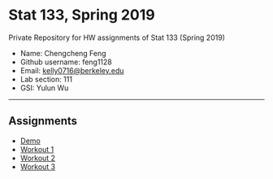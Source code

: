 # Stat 133, Spring 2019

Private Repository for HW assignments of Stat 133 (Spring 2019)

- Name: Chengcheng Feng
- Github username: feng1128
- Email: kelly0716@berkeley.edu
- Lab section: 111
- GSI: Yulun Wu

-----

## Assignments

- [Demo](demo)
- [Workout 1](workout01)
- [Workout 2](workout02)
- [Workout 3](binomial)


